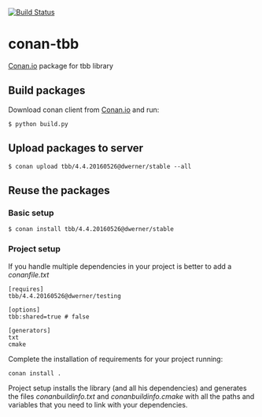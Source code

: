 [![Build Status](https://travis-ci.org/dwerner/conan-tbb.svg)](https://travis-ci.org/dwerner/conan-tbb)


# conan-tbb

[Conan.io](https://conan.io) package for tbb library

## Build packages

Download conan client from [Conan.io](https://conan.io) and run:

    $ python build.py
    
## Upload packages to server

    $ conan upload tbb/4.4.20160526@dwerner/stable --all
    
## Reuse the packages

### Basic setup

    $ conan install tbb/4.4.20160526@dwerner/stable
    
### Project setup

If you handle multiple dependencies in your project is better to add a *conanfile.txt*
    
    [requires]
    tbb/4.4.20160526@dwerner/testing

    [options]
    tbb:shared=true # false
    
    [generators]
    txt
    cmake

Complete the installation of requirements for your project running:</small></span>

    conan install . 

Project setup installs the library (and all his dependencies) and generates the files *conanbuildinfo.txt* and *conanbuildinfo.cmake* with all the paths and variables that you need to link with your dependencies.

